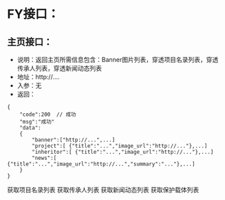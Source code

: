 # FY接口：
## 主页接口：
* 说明：返回主页所需信息包含：Banner图片列表，穿透项目名录列表，穿透传承人列表，穿透新闻动态列表
* 地址：http://....
* 入参：无
* 返回：

```
{
	"code":200	// 成功
	"msg":"成功"
	"data": 
	{
		"banner":["http://...",...]
		"project":[ {"title":"...","image_url":"http://..."},...]
		"inheritor":[ {"title":"...","image_url":"http://..."},...]
		"news":[ {"title":"...","image_url":"http://...","summary":"..."},...]
	}
}
```

获取项目名录列表
获取传承人列表
获取新闻动态列表
获取保护载体列表
